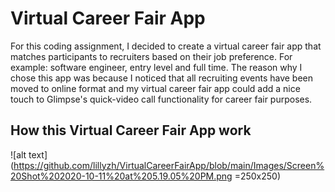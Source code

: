 Virtual Career Fair App
===================================
For this coding assignment, I decided to create a virtual career fair app that matches participants to recruiters based on their job preference.
For example: software engineer, entry level and full time. The reason why I chose this app was because I noticed that all recruiting events have been moved to online format and my virtual career fair app could add a nice touch to Glimpse's quick-video call functionality for career fair purposes. 

## How this Virtual Career Fair App work
![alt text](https://github.com/lillyzh/VirtualCareerFairApp/blob/main/Images/Screen%20Shot%202020-10-11%20at%205.19.05%20PM.png =250x250)

